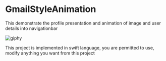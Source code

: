 # GmailStyleAnimation
This demonstrate the profile presentation and animation of image and user details into navigationbar

![giphy](https://github.com/avadeshyadav/GmailStyleAnimation/blob/master/Files/SampleAnimation.gif)

This project is implemented in swift language, you are permitted to use, modify anything you want from this project
